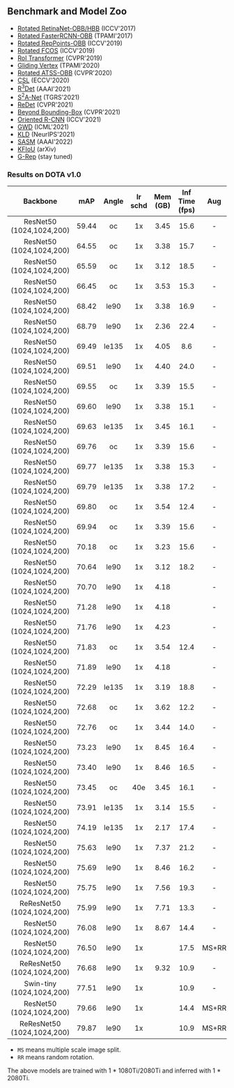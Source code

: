 ## Benchmark and Model Zoo

- [Rotated RetinaNet-OBB/HBB](https://github.com/open-mmlab/mmrotate/tree/main/configs/rotated_retinanet/README.md) (ICCV'2017)
- [Rotated FasterRCNN-OBB](https://github.com/open-mmlab/mmrotate/tree/main/configs/rotated_faster_rcnn/README.md) (TPAMI'2017)
- [Rotated RepPoints-OBB](https://github.com/open-mmlab/mmrotate/tree/main/configs/rotated_reppoints/README.md) (ICCV'2019)
- [Rotated FCOS](https://github.com/open-mmlab/mmrotate/tree/main/configs/rotated_fcos/README.md) (ICCV'2019)
- [RoI Transformer](https://github.com/open-mmlab/mmrotate/tree/main/configs/roi_trans/README.md) (CVPR'2019)
- [Gliding Vertex](https://github.com/open-mmlab/mmrotate/tree/main/configs/gliding_vertex/README.md) (TPAMI'2020)
- [Rotated ATSS-OBB](https://github.com/open-mmlab/mmrotate/tree/main/configs/rotated_atss/README.md) (CVPR'2020)
- [CSL](https://github.com/open-mmlab/mmrotate/tree/main/configs/csl/README.md) (ECCV'2020)
- [R<sup>3</sup>Det](https://github.com/open-mmlab/mmrotate/tree/main/configs/r3det/README.md) (AAAI'2021)
- [S<sup>2</sup>A-Net](https://github.com/open-mmlab/mmrotate/tree/main/configs/s2anet/README.md) (TGRS'2021)
- [ReDet](https://github.com/open-mmlab/mmrotate/tree/main/configs/redet/README.md) (CVPR'2021)
- [Beyond Bounding-Box](https://github.com/open-mmlab/mmrotate/tree/main/configs/cfa/README.md) (CVPR'2021)
- [Oriented R-CNN](https://github.com/open-mmlab/mmrotate/tree/main/configs/oriented_rcnn/README.md) (ICCV'2021)
- [GWD](https://github.com/open-mmlab/mmrotate/tree/main/configs/gwd/README.md) (ICML'2021)
- [KLD](https://github.com/open-mmlab/mmrotate/tree/main/configs/kld/README.md) (NeurIPS'2021)
- [SASM](configs/sasm_reppoints/README.md) (AAAI'2022)
- [KFIoU](https://github.com/open-mmlab/mmrotate/tree/main/configs/kfiou/README.md) (arXiv)
- [G-Rep](https://github.com/open-mmlab/mmrotate/tree/main/configs/g_reppoints/README.md) (stay tuned)

### Results on DOTA v1.0

|          Backbone          |  mAP  | Angle | lr schd | Mem (GB) | Inf Time (fps) |  Aug  | Batch Size |                                                                      Configs                                                                      |                                                                                                                                                                                                        Download                                                                                                                                                                                                        |
|:--------------------------:|:-----:|:-----:|:-------:|:--------:|:--------------:|:-----:|:----------:|:-------------------------------------------------------------------------------------------------------------------------------------------------:|:----------------------------------------------------------------------------------------------------------------------------------------------------------------------------------------------------------------------------------------------------------------------------------------------------------------------------------------------------------------------------------------------------------------------:|
|  ResNet50 (1024,1024,200)  | 59.44 |  oc   |   1x    |   3.45   |      15.6      |   -   |     2      |                  [rotated_reppoints_r50_fpn_1x_dota_oc](../../configs/rotated_reppoints/rotated_reppoints_r50_fpn_1x_dota_oc.py)                  |                                   [model](https://download.openmmlab.com/mmrotate/v0.1.0/rotated_reppoints/rotated_reppoints_r50_fpn_1x_dota_oc/rotated_reppoints_r50_fpn_1x_dota_oc-d38ce217.pth) &#124; [log](https://download.openmmlab.com/mmrotate/v0.1.0/rotated_reppoints/rotated_reppoints_r50_fpn_1x_dota_oc/rotated_reppoints_r50_fpn_1x_dota_oc_20220205_145010.log.json)                                   |
|  ResNet50 (1024,1024,200)  | 64.55 |  oc   |   1x    |   3.38   |      15.7      |   -   |     2      |              [rotated_retinanet_hbb_r50_fpn_1x_dota_oc](../../configs/rotated_retinanet/rotated_retinanet_hbb_r50_fpn_1x_dota_oc.py)              |                           [model](https://download.openmmlab.com/mmrotate/v0.1.0/rotated_retinanet/rotated_retinanet_hbb_r50_fpn_1x_dota_oc/rotated_retinanet_hbb_r50_fpn_1x_dota_oc-e8a7c7df.pth) &#124; [log](https://download.openmmlab.com/mmrotate/v0.1.0/rotated_retinanet/rotated_retinanet_hbb_r50_fpn_1x_dota_oc/rotated_retinanet_hbb_r50_fpn_1x_dota_oc_20220121_095315.log.json)                           |
|  ResNet50 (1024,1024,200)  | 65.59 |  oc   |   1x    |   3.12   |      18.5      |   -   |     2      |                     [rotated_atss_hbb_r50_fpn_1x_dota_oc](../../configs/rotated_atss/rotated_atss_hbb_r50_fpn_1x_dota_oc.py)                      |                                          [model](https://download.openmmlab.com/mmrotate/v0.1.0/rotated_atss/rotated_atss_hbb_r50_fpn_1x_dota_oc/rotated_atss_hbb_r50_fpn_1x_dota_oc-eaa94033.pth) &#124; [log](https://download.openmmlab.com/mmrotate/v0.1.0/rotated_atss/rotated_atss_hbb_r50_fpn_1x_dota_oc/rotated_atss_hbb_r50_fpn_1x_dota_oc_20220402_002230.log.json)                                          |
|  ResNet50 (1024,1024,200)  | 66.45 |  oc   |   1x    |   3.53   |      15.3      |   -   |     2      |                           [sasm_reppoints_r50_fpn_1x_dota_oc](../../configs/sasm/sasm_reppoints_r50_fpn_1x_dota_oc.py)                            |                                                      [model](https://download.openmmlab.com/mmrotate/v0.1.0/sasm/sasm_reppoints_r50_fpn_1x_dota_oc/sasm_reppoints_r50_fpn_1x_dota_oc-6d9edded.pth) &#124; [log](https://download.openmmlab.com/mmrotate/v0.1.0/sasm/sasm_reppoints_r50_fpn_1x_dota_oc/sasm_reppoints_r50_fpn_1x_dota_oc_20220205_144938.log.json)                                                      |
|  ResNet50 (1024,1024,200)  | 68.42 | le90  |   1x    |   3.38   |      16.9      |   -   |     2      |            [rotated_retinanet_obb_r50_fpn_1x_dota_le90](../../configs/rotated_retinanet/rotated_retinanet_obb_r50_fpn_1x_dota_le90.py)            |                       [model](https://download.openmmlab.com/mmrotate/v0.1.0/rotated_retinanet/rotated_retinanet_obb_r50_fpn_1x_dota_le90/rotated_retinanet_obb_r50_fpn_1x_dota_le90-c0097bc4.pth) &#124; [log](https://download.openmmlab.com/mmrotate/v0.1.0/rotated_retinanet/rotated_retinanet_obb_r50_fpn_1x_dota_le90/rotated_retinanet_obb_r50_fpn_1x_dota_le90_20220128_130740.log.json)                       |
|  ResNet50 (1024,1024,200)  | 68.79 | le90  |   1x    |   2.36   |      22.4      |   -   |     2      |                [rotated_retinanet_obb_r50_fpn_fp16_1x_dota_le90](../../configs/rotated_retinanet_obb_r50_fpn_fp16_1x_dota_le90.py)                |             [model](https://download.openmmlab.com/mmrotate/v0.1.0/rotated_retinanet/rotated_retinanet_obb_r50_fpn_fp16_1x_dota_le90/rotated_retinanet_obb_r50_fpn_fp16_1x_dota_le90-01de71b5.pth) &#124; [log](https://download.openmmlab.com/mmrotate/v0.1.0/rotated_retinanet/rotated_retinanet_obb_r50_fpn_fp16_1x_dota_le90/rotated_retinanet_obb_r50_fpn_fp16_1x_dota_le90_20220303_183714.log.json)             |
|  ResNet50 (1024,1024,200)  | 69.49 | le135 |   1x    |   4.05   |      8.6       |   -   |     2      |                        [g_reppoints_r50_fpn_1x_dota_le135](../../configs/g_reppoints/g_reppoints_r50_fpn_1x_dota_le135.py)                        |                                               [model](https://download.openmmlab.com/mmrotate/v0.1.0/g_reppoints/g_reppoints_r50_fpn_1x_dota_le135/g_reppoints_r50_fpn_1x_dota_le135-b840eed7.pth) &#124; [log](https://download.openmmlab.com/mmrotate/v0.1.0/g_reppoints/g_reppoints_r50_fpn_1x_dota_le135/g_reppoints_r50_fpn_1x_dota_le135_20220202_233631.log.json)                                               |
|  ResNet50 (1024,1024,200)  | 69.51 | le90  |   1x    |   4.40   |      24.0      |   -   |     2      | [rotated_retinanet_obb_csl_gaussian_r50_fpn_fp16_1x_dota_le90](../../configs/csl/rotated_retinanet_obb_csl_gaussian_r50_fpn_fp16_1x_dota_le90.py) | [model](https://download.openmmlab.com/mmrotate/v0.1.0/csl/rotated_retinanet_obb_csl_gaussian_r50_fpn_fp16_1x_dota_le90/rotated_retinanet_obb_csl_gaussian_r50_fpn_fp16_1x_dota_le90-b4271aed.pth) &#124; [log](https://download.openmmlab.com/mmrotate/v0.1.0/csl/rotated_retinanet_obb_csl_gaussian_r50_fpn_fp16_1x_dota_le90/rotated_retinanet_obb_csl_gaussian_r50_fpn_fp16_1x_dota_le90_20220321_010033.log.json) |
|  ResNet50 (1024,1024,200)  | 69.55 |  oc   |   1x    |   3.39   |      15.5      |   -   |     2      |                 [rotated_retinanet_hbb_gwd_r50_fpn_1x_dota_oc](../../configs/gwd/rotated_retinanet_hbb_gwd_r50_fpn_1x_dota_oc.py)                 |                                 [model](https://download.openmmlab.com/mmrotate/v0.1.0/gwd/rotated_retinanet_hbb_gwd_r50_fpn_1x_dota_oc/rotated_retinanet_hbb_gwd_r50_fpn_1x_dota_oc-41fd7805.pth) &#124; [log](https://download.openmmlab.com/mmrotate/v0.1.0/gwd/rotated_retinanet_hbb_gwd_r50_fpn_1x_dota_oc/rotated_retinanet_hbb_gwd_r50_fpn_1x_dota_oc_20220120_152421.log.json)                                 |
|  ResNet50 (1024,1024,200)  | 69.60 | le90  |   1x    |   3.38   |      15.1      |   -   |     2      |            [rotated_retinanet_hbb_kfiou_r50_fpn_1x_dota_le90](../../configs/kfiou/rotated_retinanet_hbb_kfiou_r50_fpn_1x_dota_le90.py)            |                       [model](https://download.openmmlab.com/mmrotate/v0.1.0/kfiou/rotated_retinanet_hbb_kfiou_r50_fpn_1x_dota_le90/rotated_retinanet_hbb_kfiou_r50_fpn_1x_dota_le90-03e02f75.pth) &#124; [log](https://download.openmmlab.com/mmrotate/v0.1.0/kfiou/rotated_retinanet_hbb_kfiou_r50_fpn_1x_dota_le90/rotated_retinanet_hbb_kfiou_r50_fpn_1x_dota_le90_20220209_173225.log.json)                       |
|  ResNet50 (1024,1024,200)  | 69.63 | le135 |   1x    |   3.45   |      16.1      |   -   |     2      |                                    [cfa_r50_fpn_1x_dota_le135](../../configs/cfa/cfa_r50_fpn_1x_dota_le135.py)                                    |                                                                       [model](https://download.openmmlab.com/mmrotate/v0.1.0/cfa/cfa_r50_fpn_1x_dota_le135/cfa_r50_fpn_1x_dota_le135-aed1cbc6.pth) &#124; [log](https://download.openmmlab.com/mmrotate/v0.1.0/cfa/cfa_r50_fpn_1x_dota_le135/cfa_r50_fpn_1x_dota_le135_20220205_144859.log.json)                                                                       |
|  ResNet50 (1024,1024,200)  | 69.76 |  oc   |   1x    |   3.39   |      15.6      |   -   |     2      |              [rotated_retinanet_hbb_kfiou_r50_fpn_1x_dota_oc](../../configs/kfiou/rotated_retinanet_hbb_kfiou_r50_fpn_1x_dota_oc.py)              |                           [model](https://download.openmmlab.com/mmrotate/v0.1.0/kfiou/rotated_retinanet_hbb_kfiou_r50_fpn_1x_dota_oc/rotated_retinanet_hbb_kfiou_r50_fpn_1x_dota_oc-c00be030.pth) &#124; [log](https://download.openmmlab.com/mmrotate/v0.1.0/kfiou/rotated_retinanet_hbb_kfiou_r50_fpn_1x_dota_oc/rotated_retinanet_hbb_kfiou_r50_fpn_1x_dota_oc_20220126_081643.log.json)                           |
|  ResNet50 (1024,1024,200)  | 69.77 | le135 |   1x    |   3.38   |      15.3      |   -   |     2      |           [rotated_retinanet_hbb_kfiou_r50_fpn_1x_dota_le135](../../configs/kfiou/rotated_retinanet_hbb_kfiou_r50_fpn_1x_dota_le135.py)           |                     [model](https://download.openmmlab.com/mmrotate/v0.1.0/kfiou/rotated_retinanet_hbb_kfiou_r50_fpn_1x_dota_le135/rotated_retinanet_hbb_kfiou_r50_fpn_1x_dota_le135-0eaa4156.pth) &#124; [log](https://download.openmmlab.com/mmrotate/v0.1.0/kfiou/rotated_retinanet_hbb_kfiou_r50_fpn_1x_dota_le135/rotated_retinanet_hbb_kfiou_r50_fpn_1x_dota_le135_20220209_173257.log.json)                     |
|  ResNet50 (1024,1024,200)  | 69.79 | le135 |   1x    |   3.38   |      17.2      |   -   |     2      |           [rotated_retinanet_obb_r50_fpn_1x_dota_le135](../../configs/rotated_retinanet/rotated_retinanet_obb_r50_fpn_1x_dota_le135.py)           |                     [model](https://download.openmmlab.com/mmrotate/v0.1.0/rotated_retinanet/rotated_retinanet_obb_r50_fpn_1x_dota_le135/rotated_retinanet_obb_r50_fpn_1x_dota_le135-e4131166.pth) &#124; [log](https://download.openmmlab.com/mmrotate/v0.1.0/rotated_retinanet/rotated_retinanet_obb_r50_fpn_1x_dota_le135/rotated_retinanet_obb_r50_fpn_1x_dota_le135_20220128_130755.log.json)                     |
|  ResNet50 (1024,1024,200)  | 69.80 |  oc   |   1x    |   3.54   |      12.4      |   -   |     2      |                                    [r3det_r50_fpn_1x_dota_oc](../../configs/r3det/r3det_r50_fpn_1x_dota_oc.py)                                    |                                                                       [model](https://download.openmmlab.com/mmrotate/v0.1.0/r3det/r3det_r50_fpn_1x_dota_oc/r3det_r50_fpn_1x_dota_oc-b1fb045c.pth) &#124; [log](https://download.openmmlab.com/mmrotate/v0.1.0/r3det/r3det_r50_fpn_1x_dota_oc/r3det_r50_fpn_1x_dota_oc_20220126_191226.log.json)                                                                       |
|  ResNet50 (1024,1024,200)  | 69.94 |  oc   |   1x    |   3.39   |      15.6      |   -   |     2      |                 [rotated_retinanet_hbb_kld_r50_fpn_1x_dota_oc](../../configs/kld/rotated_retinanet_hbb_kld_r50_fpn_1x_dota_oc.py)                 |                                 [model](https://download.openmmlab.com/mmrotate/v0.1.0/kld/rotated_retinanet_hbb_kld_r50_fpn_1x_dota_oc/rotated_retinanet_hbb_kld_r50_fpn_1x_dota_oc-49c1f937.pth) &#124; [log](https://download.openmmlab.com/mmrotate/v0.1.0/kld/rotated_retinanet_hbb_kld_r50_fpn_1x_dota_oc/rotated_retinanet_hbb_kld_r50_fpn_1x_dota_oc_20220125_201832.log.json)                                 |
|  ResNet50 (1024,1024,200)  | 70.18 |  oc   |   1x    |   3.23   |      15.6      |   -   |     2      |                               [r3det_tiny_r50_fpn_1x_dota_oc](../../configs/r3det/r3det_tiny_r50_fpn_1x_dota_oc.py)                               |                                                             [model](https://download.openmmlab.com/mmrotate/v0.1.0/r3det/r3det_tiny_r50_fpn_1x_dota_oc/r3det_tiny_r50_fpn_1x_dota_oc-c98a616c.pth) &#124; [log](https://download.openmmlab.com/mmrotate/v0.1.0/r3det/r3det_tiny_r50_fpn_1x_dota_oc/r3det_tiny_r50_fpn_1x_dota_oc_20220209_171624.log.json)                                                             |
|  ResNet50 (1024,1024,200)  | 70.64 | le90  |   1x    |   3.12   |      18.2      |   -   |     2      |                   [rotated_atss_obb_r50_fpn_1x_dota_le90](../../configs/rotated_atss/rotated_atss_obb_r50_fpn_1x_dota_le90.py)                    |                                      [model](https://download.openmmlab.com/mmrotate/v0.1.0/rotated_atss/rotated_atss_obb_r50_fpn_1x_dota_le90/rotated_atss_obb_r50_fpn_1x_dota_le90-e029ca06.pth) &#124; [log](https://download.openmmlab.com/mmrotate/v0.1.0/rotated_atss/rotated_atss_obb_r50_fpn_1x_dota_le90/rotated_atss_obb_r50_fpn_1x_dota_le90_20220402_002048.log.json)                                      |
|  ResNet50 (1024,1024,200)  | 70.70 | le90  |   1x    |   4.18   |                |   -   |     2      |             [rotated_fcos_sep_angle_r50_fpn_1x_dota_le90](../../configs/rotated_fcos/rotated_fcos_sep_angle_r50_fpn_1x_dota_le90.py)              |                                                                                                                                                                                               [model](-) &#124; [log](-)                                                                                                                                                                                               |
|  ResNet50 (1024,1024,200)  | 71.28 | le90  |   1x    |   4.18   |                |   -   |     2      |                       [rotated_fcos_r50_fpn_1x_dota_le90](../../configs/rotated_fcos/rotated_fcos_r50_fpn_1x_dota_le90.py)                        |                                                                                                                                                                                               [model](-) &#124; [log](-)                                                                                                                                                                                               |
|  ResNet50 (1024,1024,200)  | 71.76 | le90  |   1x    |   4.23   |                |   -   |     2      |          [rotated_fcos_csl_gaussian_r50_fpn_1x_dota_le90](../../configs/rotated_fcos/rotated_fcos_csl_gaussian_r50_fpn_1x_dota_le90.py)           |                                                                                                                                                                                               [model](-) &#124; [log](-)                                                                                                                                                                                               |
|  ResNet50 (1024,1024,200)  | 71.83 |  oc   |   1x    |   3.54   |      12.4      |   -   |     2      |                                 [r3det_kld_r50_fpn_1x_dota_oc](../../configs/kld/r3det_kld_r50_fpn_1x_dota_oc.py)                                 |                                                                 [model](https://download.openmmlab.com/mmrotate/v0.1.0/kld/r3det_kld_r50_fpn_1x_dota_oc/r3det_kld_r50_fpn_1x_dota_oc-31866226.pth) &#124; [log](https://download.openmmlab.com/mmrotate/v0.1.0/kld/r3det_kld_r50_fpn_1x_dota_oc/r3det_kld_r50_fpn_1x_dota_oc_20220210_114049.log.json)                                                                 |
|  ResNet50 (1024,1024,200)  | 71.89 | le90  |   1x    |   4.18   |                |   -   |     2      |                   [rotated_fcos_kld_r50_fpn_1x_dota_le90](../../configs/rotated_fcos/rotated_fcos_kld_r50_fpn_1x_dota_le90.py)                    |                                                                                                                                                                                               [model](-) &#124; [log](-)                                                                                                                                                                                               |
|  ResNet50 (1024,1024,200)  | 72.29 | le135 |   1x    |   3.19   |      18.8      |   -   |     2      |                  [rotated_atss_obb_r50_fpn_1x_dota_le135](../../configs/rotated_atss/rotated_atss_obb_r50_fpn_1x_dota_le135.py)                   |                                    [model](https://download.openmmlab.com/mmrotate/v0.1.0/rotated_atss/rotated_atss_obb_r50_fpn_1x_dota_le135/rotated_atss_obb_r50_fpn_1x_dota_le135-eab7bc12.pth) &#124; [log](https://download.openmmlab.com/mmrotate/v0.1.0/rotated_atss/rotated_atss_obb_r50_fpn_1x_dota_le135/rotated_atss_obb_r50_fpn_1x_dota_le135_20220402_002138.log.json)                                    |
|  ResNet50 (1024,1024,200)  | 72.68 |  oc   |   1x    |   3.62   |      12.2      |   -   |     2      |                           [r3det_kfiou_ln_r50_fpn_1x_dota_oc](../../configs/kfiou/r3det_kfiou_ln_r50_fpn_1x_dota_oc.py)                           |                                                     [model](https://download.openmmlab.com/mmrotate/v0.1.0/kfiou/r3det_kfiou_ln_r50_fpn_1x_dota_oc/r3det_kfiou_ln_r50_fpn_1x_dota_oc-8e7f049d.pth) &#124; [log](https://download.openmmlab.com/mmrotate/v0.1.0/kfiou/r3det_kfiou_ln_r50_fpn_1x_dota_oc/r3det_kfiou_ln_r50_fpn_1x_dota_oc_20220123_074507.log.json)                                                     |
|  ResNet50 (1024,1024,200)  | 72.76 |  oc   |   1x    |   3.44   |      14.0      |   -   |     2      |                            [r3det_tiny_kld_r50_fpn_1x_dota_oc](../../configs/kld/r3det_tiny_kld_r50_fpn_1x_dota_oc.py)                            |                                                       [model](https://download.openmmlab.com/mmrotate/v0.1.0/kld/r3det_tiny_kld_r50_fpn_1x_dota_oc/r3det_tiny_kld_r50_fpn_1x_dota_oc-589e142a.pth) &#124; [log](https://download.openmmlab.com/mmrotate/v0.1.0/kld/r3det_tiny_kld_r50_fpn_1x_dota_oc/r3det_tiny_kld_r50_fpn_1x_dota_oc_20220209_172917.log.json)                                                       |
|  ResNet50 (1024,1024,200)  | 73.23 | le90  |   1x    |   8.45   |      16.4      |   -   |     2      |                    [gliding_vertex_r50_fpn_1x_dota_le90](../../configs/gliding_vertex/gliding_vertex_r50_fpn_1x_dota_le90.py)                     |                                        [model](https://download.openmmlab.com/mmrotate/v0.1.0/gliding_vertex/gliding_vertex_r50_fpn_1x_dota_le90/gliding_vertex_r50_fpn_1x_dota_le90-12e7423c.pth) &#124; [log](https://download.openmmlab.com/mmrotate/v0.1.0/gliding_vertex/gliding_vertex_r50_fpn_1x_dota_le90/gliding_vertex_r50_fpn_1x_dota_le90_20220129_085529.log.json)                                        |
|  ResNet50 (1024,1024,200)  | 73.40 | le90  |   1x    |   8.46   |      16.5      |   -   |     2      |             [rotated_faster_rcnn_r50_fpn_1x_dota_le90](../../configs/rotated_faster_rcnn/rotated_faster_rcnn_r50_fpn_1x_dota_le90.py)             |                         [model](https://download.openmmlab.com/mmrotate/v0.1.0/rotated_faster_rcnn/rotated_faster_rcnn_r50_fpn_1x_dota_le90/rotated_faster_rcnn_r50_fpn_1x_dota_le90-0393aa5c.pth) &#124; [log](https://download.openmmlab.com/mmrotate/v0.1.0/rotated_faster_rcnn/rotated_faster_rcnn_r50_fpn_1x_dota_le90/rotated_faster_rcnn_r50_fpn_1x_dota_le90_20220131_082156.log.json)                         |
|  ResNet50 (1024,1024,200)  | 73.45 |  oc   |   40e   |   3.45   |      16.1      |   -   |     2      |                                      [cfa_r50_fpn_40e_dota_oc](../../configs/cfa/cfa_r50_fpn_40e_dota_oc.py)                                      |                                                                           [model](https://download.openmmlab.com/mmrotate/v0.1.0/cfa/cfa_r50_fpn_40e_dota_oc/cfa_r50_fpn_40e_dota_oc-2f387232.pth) &#124; [log](https://download.openmmlab.com/mmrotate/v0.1.0/cfa/cfa_r50_fpn_40e_dota_oc/cfa_r50_fpn_40e_dota_oc_20220209_171237.log.json)                                                                           |
|  ResNet50 (1024,1024,200)  | 73.91 | le135 |   1x    |   3.14   |      15.5      |   -   |     2      |                               [s2anet_r50_fpn_1x_dota_le135](../../configs/s2anet/s2anet_r50_fpn_1x_dota_le135.py)                                |                                                              [model](https://download.openmmlab.com/mmrotate/v0.1.0/s2anet/s2anet_r50_fpn_1x_dota_le135/s2anet_r50_fpn_1x_dota_le135-5dfcf396.pth) &#124; [log](https://download.openmmlab.com/mmrotate/v0.1.0/s2anet/s2anet_r50_fpn_1x_dota_le135/s2anet_r50_fpn_1x_dota_le135_20220124_163529.log.json)                                                              |
|  ResNet50 (1024,1024,200)  | 74.19 | le135 |   1x    |   2.17   |      17.4      |   -   |     2      |                              [s2anet_r50_fpn_fp16_1x_dota_le135](../../configs/s2anet_r50_fpn_fp16_1x_dota_le135.py)                              |                                                    [model](https://download.openmmlab.com/mmrotate/v0.1.0/s2anet/s2anet_r50_fpn_fp16_1x_dota_le135/s2anet_r50_fpn_fp16_1x_dota_le135-5cac515c.pth) &#124; [log](https://download.openmmlab.com/mmrotate/v0.1.0/s2anet/s2anet_r50_fpn_fp16_1x_dota_le135/s2anet_r50_fpn_fp16_1x_dota_le135_20220303_194910.log.json)                                                    |
|  ResNet50 (1024,1024,200)  | 75.63 | le90  |   1x    |   7.37   |      21.2      |   -   |     2      |                        [oriented_rcnn_r50_fpn_fp16_1x_dota_le90](../../configs/oriented_rcnn_r50_fpn_fp16_1x_dota_le90.py)                        |                                 [model](https://download.openmmlab.com/mmrotate/v0.1.0/oriented_rcnn/oriented_rcnn_r50_fpn_fp16_1x_dota_le90/oriented_rcnn_r50_fpn_fp16_1x_dota_le90-57c88621.pth) &#124; [log](https://download.openmmlab.com/mmrotate/v0.1.0/oriented_rcnn/oriented_rcnn_r50_fpn_fp16_1x_dota_le90/oriented_rcnn_r50_fpn_fp16_1x_dota_le90_20220303_195049.log.json)                                 |
|  ResNet50 (1024,1024,200)  | 75.69 | le90  |   1x    |   8.46   |      16.2      |   -   |     2      |                      [oriented_rcnn_r50_fpn_1x_dota_le90](../../configs/oriented_rcnn/oriented_rcnn_r50_fpn_1x_dota_le90.py)                      |                                           [model](https://download.openmmlab.com/mmrotate/v0.1.0/oriented_rcnn/oriented_rcnn_r50_fpn_1x_dota_le90/oriented_rcnn_r50_fpn_1x_dota_le90-6d2b2ce0.pth) &#124; [log](https://download.openmmlab.com/mmrotate/v0.1.0/oriented_rcnn/oriented_rcnn_r50_fpn_1x_dota_le90/oriented_rcnn_r50_fpn_1x_dota_le90_20220127_100150.log.json)                                           |
|  ResNet50 (1024,1024,200)  | 75.75 | le90  |   1x    |   7.56   |      19.3      |   -   |     2      |                            [roi_trans_r50_fpn_fp16_1x_dota_le90](../../configs/roi_trans_r50_fpn_fp16_1x_dota_le90.py)                            |                                             [model](https://download.openmmlab.com/mmrotate/v0.1.0/roi_trans/roi_trans_r50_fpn_fp16_1x_dota_le90/roi_trans_r50_fpn_fp16_1x_dota_le90-62eb88b1.pth) &#124; [log](https://download.openmmlab.com/mmrotate/v0.1.0/roi_trans/roi_trans_r50_fpn_fp16_1x_dota_le90/roi_trans_r50_fpn_fp16_1x_dota_le90_20220303_193513.log.json)                                             |
| ReResNet50 (1024,1024,200) | 75.99 | le90  |   1x    |   7.71   |      13.3      |   -   |     2      |                             [redet_re50_refpn_fp16_1x_dota_le90](../../configs/redet_re50_refpn_fp16_1x_dota_le90.py)                             |                                                   [model](https://download.openmmlab.com/mmrotate/v0.1.0/redet/redet_re50_refpn_fp16_1x_dota_le90/redet_re50_refpn_fp16_1x_dota_le90-1e34da2d.pth) &#124; [log](https://download.openmmlab.com/mmrotate/v0.1.0/redet/redet_re50_refpn_fp16_1x_dota_le90/redet_re50_refpn_fp16_1x_dota_le90_20220303_194725.log.json)                                                   |
|  ResNet50 (1024,1024,200)  | 76.08 | le90  |   1x    |   8.67   |      14.4      |   -   |     2      |                            [roi_trans_r50_fpn_1x_dota_le90](../../configs/roi_trans/roi_trans_r50_fpn_1x_dota_le90.py)                            |                                                       [model](https://download.openmmlab.com/mmrotate/v0.1.0/roi_trans/roi_trans_r50_fpn_1x_dota_le90/roi_trans_r50_fpn_1x_dota_le90-d1f0b77a.pth) &#124; [log](https://download.openmmlab.com/mmrotate/v0.1.0/roi_trans/roi_trans_r50_fpn_1x_dota_le90/roi_trans_r50_fpn_1x_dota_le90_20220130_132727.log.json)                                                       |
|  ResNet50 (1024,1024,200)  | 76.50 | le90  |   1x    |          |      17.5      | MS+RR |     2      |      [rotated_retinanet_obb_r50_fpn_1x_dota_ms_rr_le90](../../configs/rotated_retinanet/rotated_retinanet_obb_r50_fpn_1x_dota_ms_rr_le90.py)      |           [model](https://download.openmmlab.com/mmrotate/v0.1.0/rotated_retinanet/rotated_retinanet_obb_r50_fpn_1x_dota_ms_rr_le90/rotated_retinanet_obb_r50_fpn_1x_dota_ms_rr_le90-1da1ec9c.pth) &#124; [log](https://download.openmmlab.com/mmrotate/v0.1.0/rotated_retinanet/rotated_retinanet_obb_r50_fpn_1x_dota_ms_rr_le90/rotated_retinanet_obb_r50_fpn_1x_dota_ms_rr_le90_20220210_114843.log.json)           |
| ReResNet50 (1024,1024,200) | 76.68 | le90  |   1x    |   9.32   |      10.9      |   -   |     2      |                               [redet_re50_refpn_1x_dota_le90](../../configs/redet/redet_re50_refpn_1x_dota_le90.py)                               |                                                                 [model](https://download.openmmlab.com/mmrotate/v0.1.0/redet/redet_re50_fpn_1x_dota_le90/redet_re50_fpn_1x_dota_le90-724ab2da.pth) &#124; [log](https://download.openmmlab.com/mmrotate/v0.1.0/redet/redet_re50_fpn_1x_dota_le90/redet_re50_fpn_1x_dota_le90_20220130_132751.log.json)                                                                 |
| Swin-tiny (1024,1024,200)  | 77.51 | le90  |   1x    |          |      10.9      |   -   |     2      |                      [roi_trans_swin_tiny_fpn_1x_dota_le90](../../configs/roi_trans/roi_trans_swin_tiny_fpn_1x_dota_le90.py)                      |                                           [model](https://download.openmmlab.com/mmrotate/v0.1.0/roi_trans/roi_trans_swin_tiny_fpn_1x_dota_le90/roi_trans_swin_tiny_fpn_1x_dota_le90-ddeee9ae.pth) &#124; [log](https://download.openmmlab.com/mmrotate/v0.1.0/roi_trans/roi_trans_swin_tiny_fpn_1x_dota_le90/roi_trans_swin_tiny_fpn_1x_dota_le90_20220131_083622.log.json)                                           |
|  ResNet50 (1024,1024,200)  | 79.66 | le90  |   1x    |          |      14.4      | MS+RR |     2      |                         [roi_trans_r50_fpn_1x_dota_ms_rr_le90](../../configs/roi_trans/roi_trans_r50_fpn_1x_dota_ms_rr_le90.py)                         |                                           [model](https://download.openmmlab.com/mmrotate/v0.1.0/roi_trans/roi_trans_r50_fpn_1x_dota_ms_rr_le90/roi_trans_r50_fpn_1x_dota_ms_rr_le90-fa99496f.pth) &#124; [log](https://download.openmmlab.com/mmrotate/v0.1.0/roi_trans/roi_trans_r50_fpn_1x_dota_ms_rr_le90/roi_trans_r50_fpn_1x_dota_ms_rr_le90_20220205_171729.log.json)                                           |
| ReResNet50 (1024,1024,200) | 79.87 | le90  |   1x    |          |      10.9      | MS+RR |     2      |                         [redet_re50_refpn_1x_dota_ms_rr_le90](../../configs/redet/redet_re50_refpn_1x_dota_ms_rr_le90.py)                         |                                                     [model](https://download.openmmlab.com/mmrotate/v0.1.0/redet/redet_re50_fpn_1x_dota_ms_rr_le90/redet_re50_fpn_1x_dota_ms_rr_le90-fc9217b5.pth) &#124; [log](https://download.openmmlab.com/mmrotate/v0.1.0/redet/redet_re50_fpn_1x_dota_ms_rr_le90/redet_re50_fpn_1x_dota_ms_rr_le90_20220206_105343.log.json)                                                     |

- `MS` means multiple scale image split.
- `RR` means random rotation.

The above models are trained with 1 * 1080Ti/2080Ti and inferred with 1 * 2080Ti.

